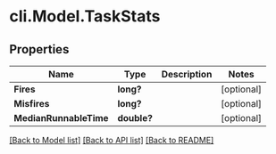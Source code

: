 # cli.Model.TaskStats

## Properties

Name | Type | Description | Notes
------------ | ------------- | ------------- | -------------
**Fires** | **long?** |  | [optional] 
**Misfires** | **long?** |  | [optional] 
**MedianRunnableTime** | **double?** |  | [optional] 

[[Back to Model list]](../README.md#documentation-for-models) [[Back to API list]](../README.md#documentation-for-api-endpoints) [[Back to README]](../README.md)

